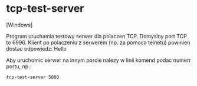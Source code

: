 # tcp-test-server
[Windows]

Program uruchamia testowy serwer dla polaczen TCP. Domyslny port TCP to 6996. Klient po polaczeniu z serwerem (np. za pomoca telnetu) powinien dostac odpowiedz: Hello

Aby uruchomic serwer na innym porcie nalezy w linii komend podac numerr portu, np.:

```
tcp-test-server 5000
```
